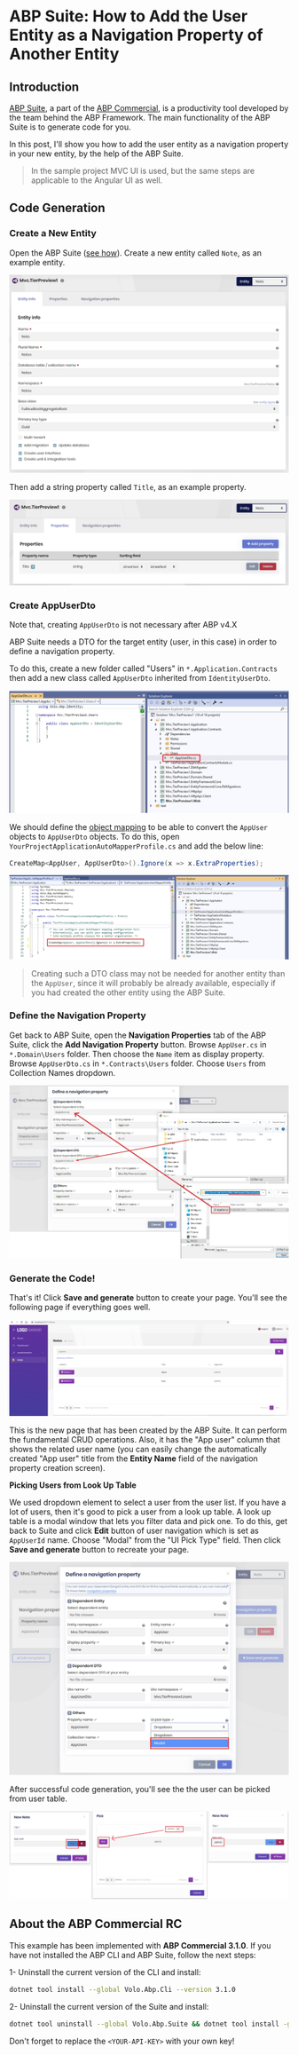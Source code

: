 # ABP Suite: How to Add the User Entity as a Navigation Property of Another Entity

## Introduction

[ABP Suite](https://commercial.abp.io/tools/suite), a part of the [ABP Commercial](https://commercial.abp.io/), is a productivity tool developed by the team behind the ABP Framework. The main functionality of the ABP Suite is to generate code for you.

In this post, I'll show you how to add the user entity as a navigation property in your new entity, by the help of the ABP Suite.

> In the sample project MVC UI is used, but the same steps are applicable to the Angular UI as well.

## Code Generation

### Create a New Entity

Open the ABP Suite ([see how](https://docs.abp.io/en/commercial/latest/abp-suite/index)). Create a new entity called `Note`, as an example entity.

![create-note-entity](create-note-entity.jpg)

Then add a string property called `Title`, as an example property.

![add-simple-property](add-simple-property.jpg)

### Create AppUserDto

Note that, creating `AppUserDto` is not necessary after ABP v4.X

ABP Suite needs a DTO for the target entity (user, in this case) in order to define a navigation property.

To do this, create a new folder called "Users" in `*.Application.Contracts` then add a new class called `AppUserDto` inherited from `IdentityUserDto`.

![create-appuserdto](create-appuserdto.jpg)

We should define the [object mapping](https://docs.abp.io/en/abp/latest/Object-To-Object-Mapping) to be able to convert the `AppUser` objects to `AppUserDto` objects. To do this, open `YourProjectApplicationAutoMapperProfile.cs` and add the below line:

```csharp
CreateMap<AppUser, AppUserDto>().Ignore(x => x.ExtraProperties);
```

![create-mapping](create-mapping.jpg)

> Creating such a DTO class may not be needed for another entity than the `AppUser`, since it will probably be already available, especially if you had created the other entity using the ABP Suite.

### Define the Navigation Property

Get back to ABP Suite, open the **Navigation Properties** tab of the ABP Suite, click the **Add Navigation Property** button. Browse `AppUser.cs` in `*.Domain\Users` folder. Then choose the `Name` item as display property. Browse `AppUserDto.cs` in `*.Contracts\Users` folder. Choose `Users` from Collection Names dropdown.

![add-user-navigation](add-user-navigation.jpg)

### Generate the Code!

That's it! Click **Save and generate** button to create your page. You'll see the following page if everything goes well.

![final-page](final-page.jpg)

This is the new page that has been created by the ABP Suite. It can perform the fundamental CRUD operations. Also, it has the "App user" column that shows the related user name (you can easily change the automatically created "App user" title from the **Entity Name** field of the navigation property creation screen).

**Picking Users from Look Up Table**

We used dropdown element to select a user from the user list. If you have a lot of users, then it's good to pick a user from a look up table. A look up table is a modal window that lets you filter data and pick one. To do this, get back to Suite and click **Edit** button of user navigation which is set as `AppUserId` name. Choose "Modal" from the "UI Pick Type" field. Then click **Save and generate** button to recreate your page.

![ui-pick-type-modal](ui-pick-type-modal.jpg)

After successful code generation, you'll see the the user can be picked from user table.

![ui-pick-type-modal2](ui-pick-type-modal2.jpg)

## About the ABP Commercial RC

This example has been implemented with **ABP Commercial 3.1.0**. If you have not installed the ABP CLI and ABP Suite, follow the next steps:

1- Uninstall the current version of the CLI and install:

```bash
dotnet tool install --global Volo.Abp.Cli --version 3.1.0
```

2- Uninstall the current version of the Suite and install:

```bash
dotnet tool uninstall --global Volo.Abp.Suite && dotnet tool install -g Volo.Abp.Suite --version 3.1.0 --add-source https://nuget.abp.io/<YOUR-API-KEY>/v3/index.json
```

Don't forget to replace the `<YOUR-API-KEY>` with your own key!
